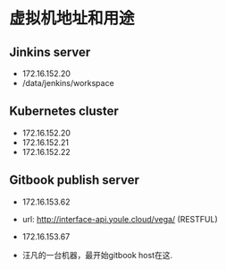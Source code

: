 # 虚拟机地址和用途

## Jinkins server

* 172.16.152.20
* /data/jenkins/workspace

## Kubernetes cluster

* 172.16.152.20
* 172.16.152.21
* 172.16.152.22

## Gitbook publish server

* 172.16.153.62
* url: http://interface-api.youle.cloud/vega/ (RESTFUL)

* 172.16.153.67
* 汪凡的一台机器，最开始gitbook host在这.
